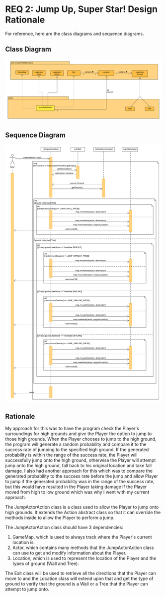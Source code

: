 # REQ 2: Jump Up, Super Star! Design Rationale

For reference, here are the class diagrams and sequence diagrams.

## Class Diagram

![req2 class diagram](./REQ2_class.png "REQ2 Class Diagram")

## Sequence Diagram

![req2 sequence diagram](./REQ2_sequence.png "REQ2 Sequence Diagram")

## Rationale

My approach for this was to have the program check the Player's surroundings for high grounds
and give the Player the option to jump to those high grounds. When the Player chooses to jump
to the high ground, the program will generate a random probability and compare it to the 
success rate of jumping to the specified high ground. If the generated probability is within
the range of the success rate, the Player will successfully jump onto the high ground, otherwise
the Player will attempt jump onto the high ground, fall back to his original location and take
fall damage. I also had another approach for this which was to compare the generated probability
to the success rate before the jump and allow Player to jump if the generated probability
was in the range of the success rate, but this would have resulted in the Player taking damage 
if the Player moved from high to low ground which was why I went with my current approach.
  
The JumpActorAction class is a class used to allow the Player to jump onto
high grounds. It extends the Action abstract class so that it can override 
the methods inside to allow the Player to perform a jump.  
  
The JumpActorAction class should have 3 dependencies:  
1. GameMap, which is used to always track where the Player's current 
location is.   
2. Actor, which contains many methods that the JumpActorAction class 
can use to get and modify information about the Player.   
3. Location, which is used to represent the location of the Player and 
the types of ground (Wall and Tree).    
  
The Exit class will be used to retrieve all the directions that the Player
can move to and the Location class will extend upon that and get the type
of ground to verify that the ground is a Wall or a Tree that the Player
can attempt to jump onto.  




